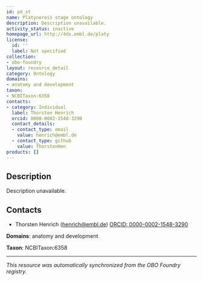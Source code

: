 ```yaml
---
id: pd_st
name: Platynereis stage ontology
description: Description unavailable.
activity_status: inactive
homepage_url: http://4dx.embl.de/platy
license:
  id: ''
  label: Not specified
collection:
- obo-foundry
layout: resource_detail
category: Ontology
domains:
- anatomy and development
taxon:
- NCBITaxon:6358
contacts:
- category: Individual
  label: Thorsten Henrich
  orcid: 0000-0002-1548-3290
  contact_details:
  - contact_type: email
    value: henrich@embl.de
  - contact_type: github
    value: ThorstenHen
products: []
---
```


## Description

Description unavailable.

## Contacts

- Thorsten Henrich (henrich@embl.de) [ORCID: 0000-0002-1548-3290](https://orcid.org/0000-0002-1548-3290)

**Domains**: anatomy and development

**Taxon**: NCBITaxon:6358

---

*This resource was automatically synchronized from the OBO Foundry registry.*
